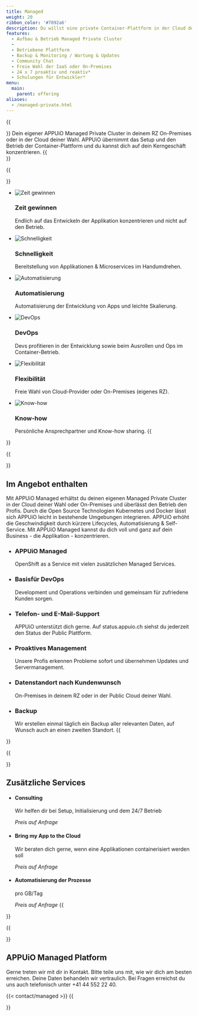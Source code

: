 ```yaml
---
title: Managed
weight: 20
ribbon_color: '#7092a6'
description: Du willst eine private Container-Plattform in der Cloud deiner Wahl oder On-Premises und nichts mit dem Setup und Betrieb zu tun haben?
features:
  - Aufbau & Betrieb Managed Private Cluster
  -
  - Betriebene Plattform
  - Backup & Monitoring / Wartung & Updates
  - Community Chat
  - Freie Wahl der IaaS oder On-Premises
  - 24 x 7 proaktiv und reaktiv*
  - Schulungen für Entwickler*
menu:
  main:
    parent: offering
aliases:
  - /managed-private.html
---
```


{{<section class="offering-hero managed" header="images/header.svg" title="Managed">}}
Dein eigener APPUiO Managed Private Cluster in deinem RZ On-Premises oder in der Cloud deiner Wahl. APPUiO übernimmt das Setup und den Betrieb der Container-Plattform und du kannst dich auf dein Kerngeschäft konzentrieren.
{{</section>}}

{{<section class="darkblue has-cols">}}
- ![Zeit gewinnen](entwickeln.svg)
  ### Zeit gewinnen
  Endlich auf das Entwickeln der Applikation konzentrieren und nicht auf den Betrieb.

- ![Schnelligkeit](sofortige_umsetzung.svg)
  ### Schnelligkeit
  Bereitstellung von Applikationen & Microservices im Handumdrehen.

- ![Automatisierung](automatisierung.svg)
  ### Automatisierung
  Automatisierung der Entwicklung von Apps und leichte Skalierung.

- ![DevOps](devOps.svg)
  ### DevOps
  Devs profitieren in der Entwicklung sowie beim Ausrollen und Ops im Container-Betrieb.

- ![Flexibilität](freie_wahl.svg)
  ### Flexibilität
  Freie Wahl von Cloud-Provider oder On-Premises (eigenes RZ).

- ![Know-how](knowHow_sharing.svg)
  ### Know-how
  Persönliche Ansprechpartner und Know-how sharing.
{{</section>}}

{{<section class="has-cols col-cyan y-narrow">}}
# Im Angebot enthalten
Mit APPUiO Managed erhältst du deinen eigenen Managed Private Cluster in der Cloud deiner Wahl oder On-Premises und überlässt den Betrieb den Profis. Durch die Open Source Technologien Kubernetes und Docker lässt sich APPUiO leicht in bestehende Umgebungen integrieren. APPUiO erhöht die Geschwindigkeit durch kürzere Lifecycles, Automatisierung & Self-Service. Mit APPUiO Managed kannst du dich voll und ganz auf dein Business - die Applikation - konzentrieren.

-
  ### APPUiO Managed
  OpenShift as a Service mit vielen zusätzlichen Managed Services.

-
  ### Basisfür DevOps
  Development und Operations verbinden und gemeinsam für zufriedene Kunden sorgen.

-
  ### Telefon- und E-Mail-Support
  APPUiO unterstützt dich gerne. Auf status.appuio.ch siehst du jederzeit den Status der Public Plattform.

-
  ### Proaktives Management
  Unsere Profis erkennen Probleme sofort und übernehmen Updates und Servermanagement.

-
  ### Datenstandort nach Kundenwunsch
  On-Premises in deinem RZ oder in der Public Cloud deiner Wahl.

-
  ### Backup
  Wir erstellen einmal täglich ein Backup aller relevanten Daten, auf Wunsch auch an einen zweiten Standort.
{{</section>}}

{{<section class="cyan has-cols y-narrow col-white text-left items-center">}}
# Zusätzliche Services

-
  #### Consulting
  Wir helfen dir bei Setup, Initialisierung und dem 24/7 Betrieb

  *Preis auf Anfrage*

-
  #### Bring my App to the Cloud
  Wir beraten dich gerne, wenn eine Applikationen containerisiert werden soll

  *Preis auf Anfrage*

-
  #### Automatisierung der Prozesse
  pro GB/Tag

  *Preis auf Anfrage*
{{</section>}}

{{<section class="darkblue">}}
# APPUiO Managed Platform
Gerne treten wir mit dir in Kontakt. Bitte teile uns mit, wie wir dich am besten erreichen. Deine Daten behandeln wir vertraulich.
Bei Fragen erreichst du uns auch telefonisch unter +41 44 552 22 40.

{{< contact/managed >}}
{{</section>}}

